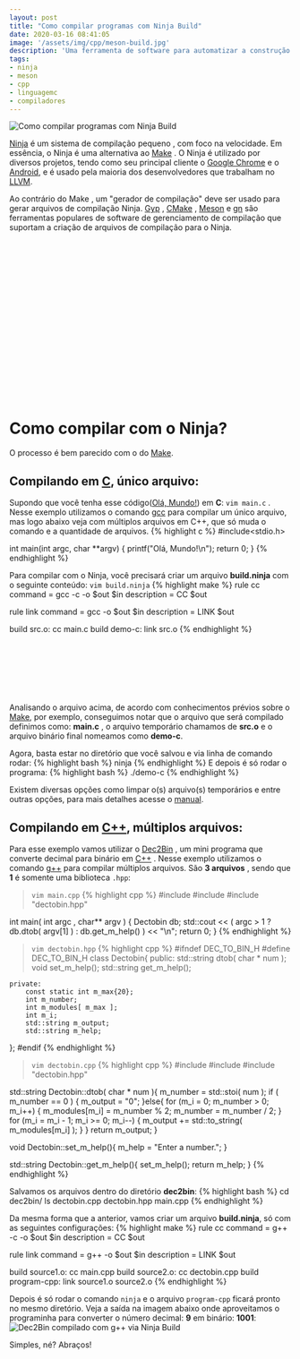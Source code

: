 ```yaml
---
layout: post
title: "Como compilar programas com Ninja Build"
date: 2020-03-16 08:41:05
image: '/assets/img/cpp/meson-build.jpg'
description: 'Uma ferramenta de software para automatizar a construção (compilação) de software.'
tags:
- ninja
- meson
- cpp
- linguagemc
- compiladores
---
```


![Como compilar programas com Ninja Build](ninja-build.jpg)

[Ninja](https://ninja-build.org/) é um sistema de compilação pequeno , com foco na velocidade. Em essência, o Ninja é uma alternativa ao [Make](https://terminalroot.com.br/2019/12/como-criar-um-makefile.html) . O Ninja é utilizado por diversos projetos, tendo como seu principal cliente o [Google Chrome](https://www.google.pt/intl/pt-BR/chrome/) e o [Android](https://www.android.com/intl/pt-BR_br/), e é usado pela maioria dos desenvolvedores que trabalham no [LLVM](https://terminalroot.com.br/2019/12/gcc-vs-llvm-qual-e-o-melhor-compilador.html).

Ao contrário do Make , um "gerador de compilação" deve ser usado para gerar arquivos de compilação Ninja. [Gyp](https://en.m.wikipedia.org/wiki/GYP_(software)) , [CMake](https://terminalroot.com.br/2019/12/como-compilar-seus-programas-com-cmake.html) , [Meson](https://terminalroot.com.br/2020/03/como-compilar-programas-com-meson-build.html) e [gn](https://gn.googlesource.com/gn/) são ferramentas populares de software de gerenciamento de compilação que suportam a criação de arquivos de compilação para o Ninja.

<!-- QUADRADO -->
<script async src="//pagead2.googlesyndication.com/pagead/js/adsbygoogle.js"></script>
<ins class="adsbygoogle"
style="display:inline-block;width:336px;height:280px"
data-ad-client="ca-pub-2838251107855362"
data-ad-slot="5351066970"></ins>
<script>
(adsbygoogle = window.adsbygoogle || []).push({});
</script>

# Como compilar com o Ninja?
O processo é bem parecido com o do [Make](https://terminalroot.com.br/2019/12/como-criar-um-makefile.html).
## Compilando em [C](https://terminalroot.com.br/2014/12/linguagem-c-utilizando-as-funcoes-fopen.html), único arquivo:
Supondo que você tenha esse código([Olá, Mundo!](https://pt.wikipedia.org/wiki/Programa_Olá_Mundo)) em **C**: `vim main.c` . Nesse exemplo utilizamos o comando [gcc](https://terminalroot.com.br/2019/12/tutorial-definitivo-do-gnu-autotools-para-iniciantes.html) para compilar um único arquivo, mas logo abaixo veja com múltiplos arquivos em C++, que só muda o comando e a quantidade de arquivos.
{% highlight c %}
#include<stdio.h>

int main(int argc, char **argv) {
  printf("Olá, Mundo!\n");
  return 0;
}
{% endhighlight %}

Para compilar com o Ninja, você precisará criar um arquivo **build.ninja** com o seguinte conteúdo: `vim build.ninja`
{% highlight make %}
rule cc
  command = gcc -c -o $out $in
  description = CC $out
 
rule link
  command = gcc -o $out $in
  description = LINK $out
 
build src.o: cc main.c
build demo-c: link src.o
{% endhighlight %}

<!-- LISTA MIN -->
<script async src="//pagead2.googlesyndication.com/pagead/js/adsbygoogle.js"></script>
<ins class="adsbygoogle"
style="display:inline-block;width:730px;height:95px"
data-ad-client="ca-pub-2838251107855362"
data-ad-slot="5351066970"></ins>
<script>
(adsbygoogle = window.adsbygoogle || []).push({});
</script>
Analisando o arquivo acima, de acordo com conhecimentos prévios sobre o [Make](https://terminalroot.com.br/2019/12/como-criar-um-makefile.html), por exemplo, conseguimos notar que o arquivo que será compilado definimos como: **main.c** , o arquivo temporário chamamos de **src.o** e o arquivo binário final nomeamos como **demo-c**.

Agora, basta estar no diretório que você salvou e via linha de comando rodar:
{% highlight bash %}
ninja
{% endhighlight %}
E depois é só rodar o programa:
{% highlight bash %}
./demo-c
{% endhighlight %}

Existem diversas opções como limpar o(s) arquivo(s) temporários e entre outras opções, para mais detalhes acesse o [manual](https://ninja-build.org/manual.html).

## Compilando em [C++](https://terminalroot.com.br/cpp), múltiplos arquivos:
Para esse exemplo vamos utilizar o [Dec2Bin](https://github.com/terroo/utilscpp/tree/master/dec2bin) , um mini programa que converte decimal para binário em [C++](https://github.com/terroo/utilscpp) . Nesse exemplo utilizamos o comando [g++](https://terminalroot.com.br/2019/12/tutorial-definitivo-do-gnu-autotools-para-iniciantes.html) para compilar múltiplos arquivos. São **3 arquivos** , sendo que **1** é somente uma biblioteca `.hpp`:
> `vim main.cpp`
{% highlight cpp %}
#include <iostream>
#include <string>
#include "dectobin.hpp"

int main( int argc , char** argv ) {
  Dectobin db;
  std::cout << ( argc > 1 ? db.dtob( argv[1] ) : db.get_m_help() ) << "\n";
  return 0;
}
{% endhighlight %}
> `vim dectobin.hpp`
{% highlight cpp %}
#ifndef DEC_TO_BIN_H
#define DEC_TO_BIN_H
class Dectobin{
    public:
        std::string dtob( char * num );
        void set_m_help();
        std::string get_m_help();

    private:
        const static int m_max{20};
        int m_number;
        int m_modules[ m_max ];
        int m_i;
        std::string m_output;
        std::string m_help;
};
#endif
{% endhighlight %}

<!-- RETANGULO LARGO 2 -->
<script async src="//pagead2.googlesyndication.com/pagead/js/adsbygoogle.js"></script>
<ins class="adsbygoogle"
style="display:block; text-align:center;"
data-ad-layout="in-article"
data-ad-format="fluid"
data-ad-client="ca-pub-2838251107855362"
data-ad-slot="8549252987"></ins>
<script>
(adsbygoogle = window.adsbygoogle || []).push({});
</script>

> `vim dectobin.cpp`
{% highlight cpp %}
#include <iostream>
#include <string>
#include "dectobin.hpp"

std::string Dectobin::dtob( char * num ){
      m_number = std::stoi( num );
      if ( m_number == 0 ) {
        m_output = "0";
      }else{
        for (m_i = 0; m_number > 0; m_i++) {
          m_modules[m_i] = m_number % 2;
          m_number = m_number / 2;
        }
        for (m_i = m_i - 1; m_i >= 0; m_i--) {
          m_output += std::to_string( m_modules[m_i] );
        }
      }
    return m_output;
}

void Dectobin::set_m_help(){
    m_help = "Enter a number.";
}

std::string Dectobin::get_m_help(){
    set_m_help();
    return m_help;
}
{% endhighlight %}

Salvamos os arquivos dentro do diretório **dec2bin**:
{% highlight bash %}
cd dec2bin/
ls
dectobin.cpp  dectobin.hpp  main.cpp
{% endhighlight %}

<!-- RETANGULO LARGO -->
<script async src="https://pagead2.googlesyndication.com/pagead/js/adsbygoogle.js"></script>
<!-- Informat -->
<ins class="adsbygoogle"
style="display:block"
data-ad-client="ca-pub-2838251107855362"
data-ad-slot="2327980059"
data-ad-format="auto"
data-full-width-responsive="true"></ins>
<script>
(adsbygoogle = window.adsbygoogle || []).push({});
</script>

Da mesma forma que a anterior, vamos criar um arquivo **build.ninja**, só com as seguintes configurações:
{% highlight make %}
rule cc
  command = g++ -c -o $out $in
  description = CC $out
 
rule link
  command = g++ -o $out $in
  description = LINK $out
 
build source1.o: cc main.cpp
build source2.o: cc dectobin.cpp
build program-cpp: link source1.o source2.o
{% endhighlight %}

Depois é só rodar o comando `ninja` e o arquivo `program-cpp` ficará pronto no mesmo diretório. Veja a saída na imagem abaixo onde aproveitamos o programinha para converter o número decimal: **9** em binário: **1001**:
![Dec2Bin compilado com g++ via Ninja Build](ninja-cpp.png)

Simples, né? Abraços!

